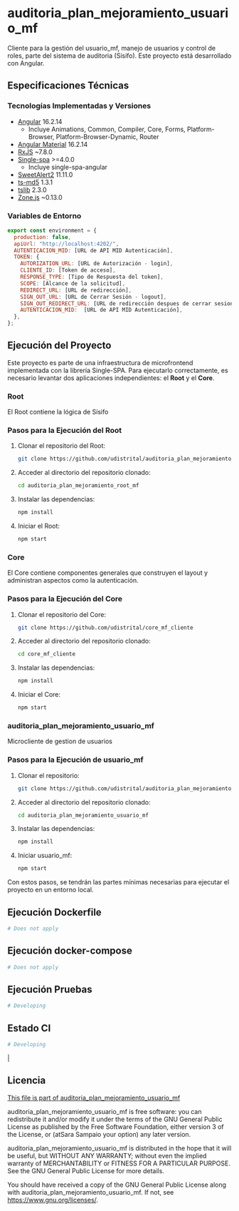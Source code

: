 # auditoria_plan_mejoramiento_usuario_mf

Cliente para la gestión del usuario_mf, manejo de usuarios y control de roles, parte del sistema de auditoria (Sísifo). Este proyecto está desarrollado con Angular.

## Especificaciones Técnicas

### Tecnologías Implementadas y Versiones

- [Angular](https://angular.io/docs) 16.2.14
  - Incluye Animations, Common, Compiler, Core, Forms, Platform-Browser, Platform-Browser-Dynamic, Router
- [Angular Material](https://material.angular.io/) 16.2.14
- [RxJS](https://rxjs.dev/guide/overview) ~7.8.0
- [Single-spa](https://single-spa.js.org/) >=4.0.0
  - Incluye single-spa-angular
- [SweetAlert2](https://sweetalert2.github.io/) 11.11.0
- [ts-md5](https://github.com/cotag/ts-md5) 1.3.1
- [tslib](https://github.com/Microsoft/tslib) 2.3.0
- [Zone.js](https://github.com/angular/angular/tree/master/packages/zone.js) ~0.13.0

### Variables de Entorno

```javascript
export const environment = {
  production: false,
  apiUrl: "http://localhost:4202/",
  AUTENTICACION_MID: [URL de API MID Autenticación],
  TOKEN: {
    AUTORIZATION_URL: [URL de Autorización - login],
    CLIENTE_ID: [Token de acceso],
    RESPONSE_TYPE: [Tipo de Respuesta del token],
    SCOPE: [Alcance de la solicitud],
    REDIRECT_URL: [URL de redirección],
    SIGN_OUT_URL: [URL de Cerrar Sesión - logout],
    SIGN_OUT_REDIRECT_URL: [URL de redirección despues de cerrar sesion],
    AUTENTICACION_MID:  [URL de API MID Autenticación],
  },
};
```

## Ejecución del Proyecto

Este proyecto es parte de una infraestructura de microfrontend implementada con la librería Single-SPA. Para ejecutarlo correctamente, es necesario levantar dos aplicaciones independientes: el **Root** y el **Core**.

### Root

El Root contiene la lógica de Sísifo

### Pasos para la Ejecución del Root

1. Clonar el repositorio del Root:

   ```bash
   git clone https://github.com/udistrital/auditoria_plan_mejoramiento_root_mf
   ```

2. Acceder al directorio del repositorio clonado:

   ```bash
   cd auditoria_plan_mejoramiento_root_mf
   ```

3. Instalar las dependencias:

   ```bash
   npm install
   ```

4. Iniciar el Root:
   ```bash
   npm start
   ```

### Core

El Core contiene componentes generales que construyen el layout y administran aspectos como la autenticación.

### Pasos para la Ejecución del Core

1. Clonar el repositorio del Core:

   ```bash
   git clone https://github.com/udistrital/core_mf_cliente
   ```

2. Acceder al directorio del repositorio clonado:

   ```bash
   cd core_mf_cliente
   ```

3. Instalar las dependencias:

   ```bash
   npm install
   ```

4. Iniciar el Core:

   ```bash
   npm start
   ```

### auditoria_plan_mejoramiento_usuario_mf

Microcliente de gestion de usuarios

### Pasos para la Ejecución de usuario_mf

1. Clonar el repositorio:

   ```bash
   git clone https://github.com/udistrital/auditoria_plan_mejoramiento_usuario_mf
   ```

2. Acceder al directorio del repositorio clonado:

   ```bash
   cd auditoria_plan_mejoramiento_usuario_mf
   ```

3. Instalar las dependencias:

   ```bash
   npm install
   ```

4. Iniciar usuario_mf:

   ```bash
   npm start
   ```

Con estos pasos, se tendrán las partes mínimas necesarias para ejecutar el proyecto en un entorno local.

## Ejecución Dockerfile

```bash
# Does not apply
```

## Ejecución docker-compose

```bash
# Does not apply
```

## Ejecución Pruebas

```bash
# Developing
```

## Estado CI

```bash
# Developing
```
| 
## Licencia

[This file is part of auditoria_plan_mejoramiento_usuario_mf](LICENSE)

auditoria_plan_mejoramiento_usuario_mf is free software: you can redistribute it and/or modify it under the terms of the GNU General Public License as published by the Free Software Foundation, either version 3 of the License, or (atSara Sampaio your option) any later version.

auditoria_plan_mejoramiento_usuario_mf is distributed in the hope that it will be useful, but WITHOUT ANY WARRANTY; without even the implied warranty of MERCHANTABILITY or FITNESS FOR A PARTICULAR PURPOSE. See the GNU General Public License for more details.

You should have received a copy of the GNU General Public License along with auditoria_plan_mejoramiento_usuario_mf. If not, see https://www.gnu.org/licenses/.